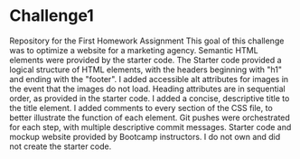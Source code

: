 # Challenge1
Repository for the First Homework Assignment
This goal of this challenge was to optimize a website for a marketing agency.
Semantic HTML elements were provided by the starter code.
The Starter code provided a logical structure of HTML elements, with the headers beginning with "h1" and ending with the "footer".
I added accessible alt attributes for images in the event that the images do not load.
Heading attributes are in sequential order, as provided in the starter code.
I added a concise, descriptive title to the title element.
I added comments to every section of the CSS file, to better illustrate the function of each element.
Git pushes were orchestrated for each step, with multiple descriptive commit messages.
Starter code and mockup website provided by Bootcamp instructors. I do not own and did not create the starter code.
